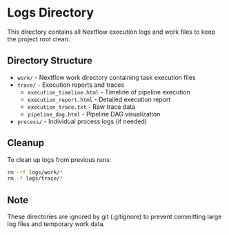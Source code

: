 # Logs Directory

This directory contains all Nextflow execution logs and work files to keep the project root clean.

## Directory Structure

- `work/` - Nextflow work directory containing task execution files
- `trace/` - Execution reports and traces
  - `execution_timeline.html` - Timeline of pipeline execution
  - `execution_report.html` - Detailed execution report
  - `execution_trace.txt` - Raw trace data
  - `pipeline_dag.html` - Pipeline DAG visualization
- `process/` - Individual process logs (if needed)

## Cleanup

To clean up logs from previous runs:

```bash
rm -rf logs/work/*
rm -f logs/trace/*
```

## Note

These directories are ignored by git (.gitignore) to prevent committing large log files and temporary work data.
